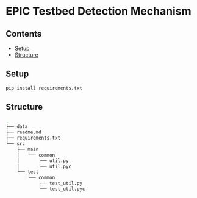 # EPIC Testbed Detection Mechanism

## Contents

- [Setup](#setup)
- [Structure](#structure)

## Setup

```bash
pip install requirements.txt
```

## Structure

```bash
.
├── data
├── readme.md
├── requirements.txt
└── src
    ├── main
    │   └── common
    │       ├── util.py
    │       └── util.pyc
    └── test
        └── common
            ├── test_util.py
            └── test_util.pyc
```



